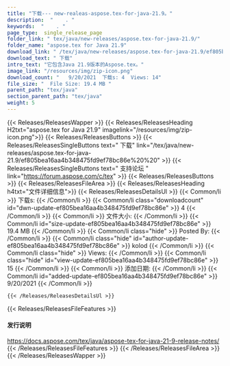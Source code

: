 ```yaml
---
title: "下载--- new-realeas-aspose.tex-for-java-21.9。" 
description:  "    . " 
keywords:  "    . " 
page_type:  single_release_page
folder_link: " tex/java/new-releases/aspose.tex-for-java-21.9/"
folder_name: "aspose.tex for Java 21.9"
download_link: " /tex/java/new-releases/aspose.tex-for-java-21.9/ef805bea16aa4b348475fd9ef78bc86e"
download_text: " 下载"
intro_text: "它包含Java 21.9版本的Aspose.tex。"
image_link: "/resources/img/zip-icon.png"
download_count: "   9/20/2021  下载s: 4  Views: 14"
file_size: "  File Size: 19.4 MB "
parent_path: "tex/java"
section_parent_path: "tex/java"
weight: 5
---
```


{{< Releases/ReleasesWapper >}}
  {{< Releases/ReleasesHeading H2txt="aspose.tex for Java 21.9" imagelink="/resources/img/zip-icon.png">}}
  {{< Releases/ReleasesButtons >}}
    {{< Releases/ReleasesSingleButtons text=" 下载" link="/tex/java/new-releases/aspose.tex-for-java-21.9/ef805bea16aa4b348475fd9ef78bc86e%20%20" >}}
    {{< Releases/ReleasesSingleButtons text=" 支持论坛 " link="https://forum.aspose.com/c/tex" >}}
  {{< Releases/ReleasesButtons >}}
  {{< Releases/ReleasesFileArea >}}
    {{< Releases/ReleasesHeading h4txt="文件详细信息">}}
    {{< Releases/ReleasesDetailsUl >}}
            {{< Common/li  >}} 下载s: {{< /Common/li >}} 
      {{< Common/li class="downloadcount" id="dwn-update-ef805bea16aa4b348475fd9ef78bc86e" >}} 4 {{< /Common/li >}} 
      {{< Common/li  >}} 文件大小: {{< /Common/li >}} 
      {{< Common/li id="size-update-ef805bea16aa4b348475fd9ef78bc86e" >}} 19.4 MB {{< /Common/li >}} 
      {{< Common/li  class="hide" >}} Posted By: {{< /Common/li >}} 
      {{< Common/li class="hide" id="author-update-ef805bea16aa4b348475fd9ef78bc86e" >}} kolod {{< /Common/li >}} 
      {{< Common/li class="hide"  >}} Views: {{< /Common/li >}} 
      {{< Common/li class="hide" id="view-update-ef805bea16aa4b348475fd9ef78bc86e" >}} 15 {{< /Common/li >}} 
      {{< Common/li  >}} 添加日期: {{< /Common/li >}} 
      {{< Common/li id="added-update-ef805bea16aa4b348475fd9ef78bc86e" >}} 9/20/2021 {{< /Common/li >}} 

    {{< /Releases/ReleasesDetailsUl >}}

  {{< Releases/ReleasesFileFeatures >}}
      <h4>发行说明</h4><div><a href="https://docs.aspose.com/tex/java/aspose-tex-for-java-21-9-release-notes/">https://docs.aspose.com/tex/java/aspose-tex-for-java-21-9-release-notes/</a></div>
  {{< /Releases/ReleasesFileFeatures >}}
 {{< /Releases/ReleasesFileArea >}}
{{< /Releases/ReleasesWapper >}}


